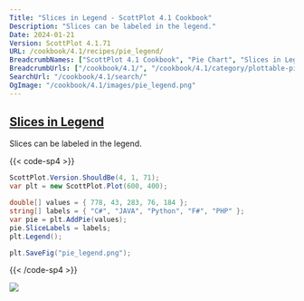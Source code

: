 ```yaml
---
Title: "Slices in Legend - ScottPlot 4.1 Cookbook"
Description: "Slices can be labeled in the legend."
Date: 2024-01-21
Version: ScottPlot 4.1.71
URL: /cookbook/4.1/recipes/pie_legend/
BreadcrumbNames: ["ScottPlot 4.1 Cookbook", "Pie Chart", "Slices in Legend"]
BreadcrumbUrls: ["/cookbook/4.1/", "/cookbook/4.1/category/plottable-pie", "/cookbook/4.1/recipes/pie_legend/"]
SearchUrl: "/cookbook/4.1/search/"
OgImage: "/cookbook/4.1/images/pie_legend.png"
---
```


<h2><a id='slices-in-legend' href='/cookbook/4.1/recipes/pie_legend/'>Slices in Legend</a></h2>

Slices can be labeled in the legend.

{{< code-sp4 >}}

```cs
ScottPlot.Version.ShouldBe(4, 1, 71);
var plt = new ScottPlot.Plot(600, 400);

double[] values = { 778, 43, 283, 76, 184 };
string[] labels = { "C#", "JAVA", "Python", "F#", "PHP" };
var pie = plt.AddPie(values);
pie.SliceLabels = labels;
plt.Legend();

plt.SaveFig("pie_legend.png");
```

{{< /code-sp4 >}}

<img src='../../images/pie_legend.png' class='d-block mx-auto my-5' />


